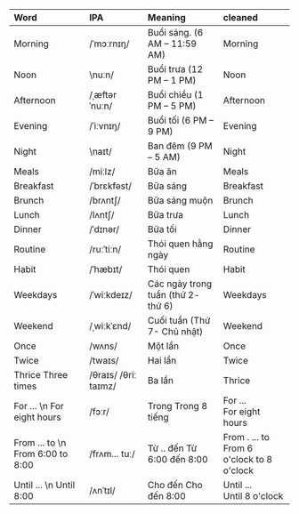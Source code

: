 | **Word**                         | **IPA**              | **Meaning**                        | cleaned                                        |
| :------------------------------- | :------------------- | :--------------------------------- | :--------------------------------------------- |
| Morning                          | /ˈmɔːrnɪŋ/           | Buổi sáng. (6 AM – 11:59 AM)       | Morning                                        |
| Noon                             | \nuːn/               | Buổi trưa (12 PM – 1 PM)           | Noon                                           |
| Afternoon                        | /ˌæftərˈnuːn/        | Buổi chiều (1 PM – 5 PM)           | Afternoon                                      |
| Evening                          | /ˈiːvnɪŋ/            | Buổi tối (6 PM – 9 PM)             | Evening                                        |
| Night                            | \naɪt/               | Ban đêm (9 PM – 5 AM)              | Night                                          |
| Meals                            | /miːlz/              | Bữa ăn                             | Meals                                          |
| Breakfast                        | /ˈbrɛkfəst/          | Bữa sáng                           | Breakfast                                      |
| Brunch                           | /brʌntʃ/             | Bữa sáng muộn                      | Brunch                                         |
| Lunch                            | /lʌntʃ/              | Bữa trưa                           | Lunch                                          |
| Dinner                           | /ˈdɪnər/             | Bữa tối                            | Dinner                                         |
| Routine                          | /ruːˈtiːn/           | Thói quen hằng ngày                | Routine                                        |
| Habit                            | /ˈhæbɪt/             | Thói quen                          | Habit                                          |
| Weekdays                         | /ˈwiːkdeɪz/          | Các ngày trong tuần (thứ 2- thứ 6) | Weekdays                                       |
| Weekend                          | /ˌwiːkˈɛnd/          | Cuối tuần (Thứ 7- Chủ nhật)        | Weekend                                        |
| Once                             | /wʌns/               | Một lần                            | Once                                           |
| Twice                            | /twaɪs/              | Hai lần                            | Twice                                          |
| Thrice Three times               | /θraɪs/ /θriː taɪmz/ | Ba lần                             | Thrice                                         |
| For ... \n For eight hours       | /fɔːr/               | Trong Trong 8 tiếng                | For ... <br> For eight hours                   |
| From ... to \n From 6:00 to 8:00 | /frʌm... tuː/        | Từ .. đến Từ 6:00 đến 8:00         | From . ... to <br> From 6 o'clock to 8 o'clock |
| Until ... \n Until 8:00          | /ʌnˈtɪl/             | Cho đến Cho đến 8:00               | Until ... <br> Until 8 o'clock                 |
